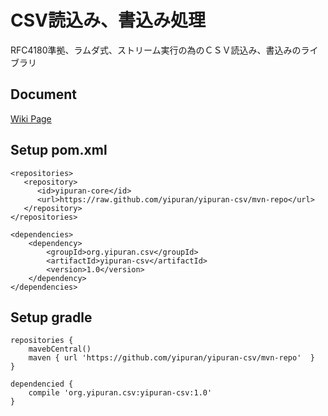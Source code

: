 # CSV読込み、書込み処理

RFC4180準拠、ラムダ式、ストリーム実行の為のＣＳＶ読込み、書込みのライブラリ

## Document
 [Wiki Page](../../wiki)

## Setup pom.xml
```
<repositories>
   <repository>
      <id>yipuran-core</id>
      <url>https://raw.github.com/yipuran/yipuran-csv/mvn-repo</url>
   </repository>
</repositories>

<dependencies>
    <dependency>
        <groupId>org.yipuran.csv</groupId>
        <artifactId>yipuran-csv</artifactId>
        <version>1.0</version>
    </dependency>
</dependencies>

```

## Setup gradle
```
repositories {
    mavebCentral()
    maven { url 'https://github.com/yipuran/yipuran-csv/mvn-repo'  }
}

dependencied {
    compile 'org.yipuran.csv:yipuran-csv:1.0'
}
```
